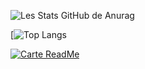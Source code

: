 
![Les Stats GitHub de Anurag](https://github-readme-stats.vercel.app/api?username=gouteuxchristophe&show_icons=true&theme=radical)

[![Top Langs](https://github-readme-stats.vercel.app/api/top-langs/?username=gouteuxchristophe&show_icons=true&theme=radical)

[![Carte ReadMe](https://github.com/gouteuxchristophe/portfolio-express/?username=gouteuxchristophe&repo=github-readme)](https://github.com/gouteuxchristophe/portfolio-express)

